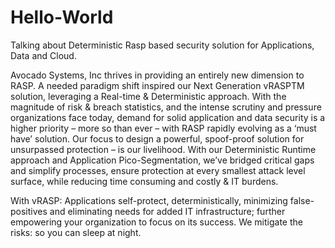 # Hello-World
Talking about Deterministic Rasp based security solution for Applications, Data and Cloud.

Avocado Systems, Inc thrives in providing an entirely new dimension to RASP. A needed paradigm shift inspired our Next Generation vRASPTM solution, leveraging a Real-time & Deterministic approach. With the magnitude of risk & breach statistics, and the intense scrutiny and pressure organizations face today, demand for solid application and data security is a higher priority – more so than ever – with RASP rapidly evolving as a ‘must have’ solution. Our focus to design a powerful, spoof-proof solution for unsurpassed protection – is our livelihood. With our Deterministic Runtime approach and Application Pico-Segmentation, we’ve bridged critical gaps and simplify processes, ensure protection at every smallest attack level surface, while reducing time consuming and costly & IT burdens.

With  vRASP:  Applications self-protect, deterministically, minimizing false-positives and eliminating needs for added IT infrastructure; further empowering your organization to focus on its success. We mitigate the risks: so you can sleep at night.
